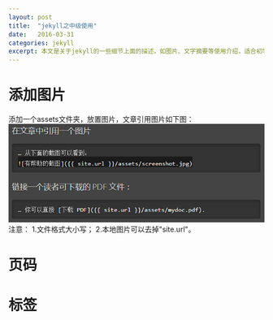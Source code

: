 ```yaml
---
layout: post
title:  "jekyll之中级使用"
date:   2016-03-31
categories: jekyll
excerpt: 本文是关于jekyll的一些细节上面的描述，如图片、文字摘要等使用介绍，适合初学者看，大神忽略该文章...
---
```

# 添加图片 #
添加一个assets文件夹，放置图片，文章引用图片如下图：
![添加图片](/assets/useJekyll_01.PNG)
注意：
1.文件格式大小写；
2.本地图片可以去掉"site.url"。

# 页码

# 标签
